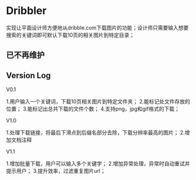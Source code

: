 # Dribbler

实现让平面设计师方便地从dribble.com下载图片的功能；设计师只需要输入想要搜索的关键词即可默认下载10页的相关图片到特定目录；

## 已不再维护

## Version Log

V0.1

1.用户输入一个关键词，下载10页相关图片到特定文件夹；
2.能标记处文件存放的位置；
3.能标记出总共下载的文件个数；
4.支持png，jpg和gif格式的下载；

V1.0

1.处理下载链接，将最后下滑点到后缀名部分去除，下载分辨率最高的图片；
2.增加文档注释

V1.1

1.增加批量下载，用户可以输入多个关键字；
2.增加异常处理，异常时自动重试并提示用户；
3.提升效率，过滤重复图片url；

